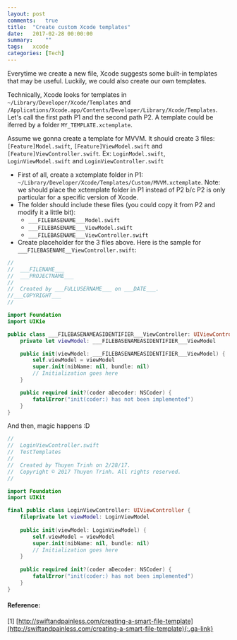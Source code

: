 ```yaml
---
layout: post
comments:	true
title:  "Create custom Xcode templates"
date:   2017-02-28 00:00:00
summary:    ""
tags:   xcode
categories: [Tech]
---
```


Everytime we create a new file, Xcode suggests some built-in templates that may be useful. Luckily, we could also create our own templates.

Technically, Xcode looks for templates in `~/Library/Developer/Xcode/Templates` and `/Applications/Xcode.app/Contents/Developer/Library/Xcode/Templates`. Let's call the first path P1 and the second path P2. A template could be iferred by a folder `MY_TEMPLATE.xctemplate`.

Assume we gonna create a template for MVVM. It should create 3 files: `[Feature]Model.swift`, `[Feature]ViewModel.swift` and `[Feature]ViewController.swift`. Ex: `LoginModel.swift`, `LoginViewModel.swift` and `LoginViewController.swift`

- First of all, create a xctemplate folder in P1: `~/Library/Developer/Xcode/Templates/Custom/MVVM.xctemplate`. Note: we should place the xctemplate folder in P1 instead of P2 b/c P2 is only particular for a specific version of Xcode.
- The folder should include these files (you could copy it from P2 and modify it a little bit):
	- `___FILEBASENAME___Model.swift`
	- `___FILEBASENAME___ViewModel.swift`
	- `___FILEBASENAME___ViewController.swift`
- Create placeholder for the 3 files above. Here is the sample for `___FILEBASENAME__ViewController.swift`:

```swift
//
//  ___FILENAME___
//  ___PROJECTNAME___
//
//  Created by ___FULLUSERNAME___ on ___DATE___.
//___COPYRIGHT___
//

import Foundation
import UIKie

public class ___FILEBASENAMEASIDENTIFIER___ViewController: UIViewController {
	private let viewModel: ___FILEBASENAMEASIDENTIFIER___ViewModel

	public init(viewModel: ___FILEBASENAMEASIDENTIFIER___ViewModel) {
		self.viewModel = viewModel
		super.init(nibName: nil, bundle: nil)
		// Initialization goes here
	}

	public required init?(coder aDecoder: NSCoder) {
    	fatalError("init(coder:) has not been implemented")
	}
}
```

And then, magic happens :D

```swift
//
//  LoginViewController.swift
//  TestTemplates
//
//  Created by Thuyen Trinh on 2/28/17.
//  Copyright © 2017 Thuyen Trinh. All rights reserved.
//

import Foundation
import UIKit

final public class LoginViewController: UIViewController {
    fileprivate let viewModel: LoginViewModel
    
    public init(viewModel: LoginViewModel) {
        self.viewModel = viewModel
        super.init(nibName: nil, bundle: nil)
        // Initialization goes here
    }
    
    public required init?(coder aDecoder: NSCoder) {
        fatalError("init(coder:) has not been implemented")
    }
}
```

#### Reference:
[1] [http://swiftandpainless.com/creating-a-smart-file-template](http://swiftandpainless.com/creating-a-smart-file-template){:.ga-link}